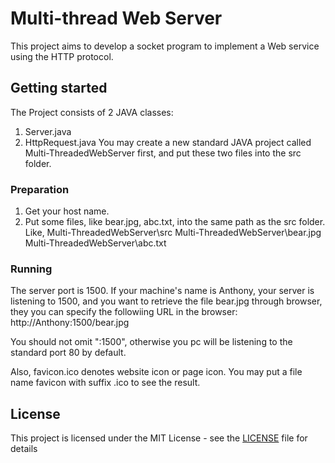 # Multi-thread Web Server

This project aims to develop a socket program to implement a Web service using the HTTP protocol.

## Getting started
The Project consists of 2 JAVA classes:
1. Server.java
2. HttpRequest.java
You may create a new standard JAVA project called Multi-ThreadedWebServer first, 
and put these two files into the src folder. 


### Preparation
1. Get your host name. 
2. Put some files, like bear.jpg, abc.txt, into the same path as the src folder. Like,
Multi-ThreadedWebServer\src
Multi-ThreadedWebServer\bear.jpg
Multi-ThreadedWebServer\abc.txt

### Running
The server port is 1500. 
If your machine's name is Anthony, your server is listening to 1500, and 
you want to retrieve the file bear.jpg through browser, they you can specify the followiing URL in the browser: http://Anthony:1500/bear.jpg

You should not omit ":1500", otherwise you pc will be listening to the standard port 80 by default. 

Also, favicon.ico denotes website icon or page icon. You may put a file name favicon with suffix .ico to see the result. 


## License

This project is licensed under the MIT License - see the [LICENSE](LICENSE) file for details
